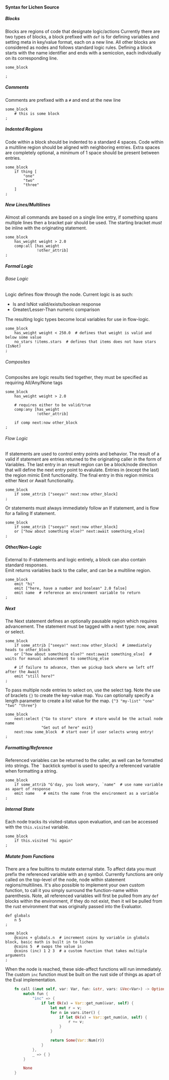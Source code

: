 #### Syntax for Lichen Source

##### Blocks

Blocks are regions of code that designate logic/actions
Currently there are two types of blocks, a block prefixed with ```def``` is for defining variables and setting meta in key/value format, each on a new line. All other blocks are considered as nodes and follows standard logic rules.
Defining a block starts with the name identifier and ends with a semicolon, each individually on its corresponding line.

```
some_block

;
```

##### Comments

Comments are prefixed with a ```#``` and end at the new line

```
some_block
    # this is some block
;
```

##### Indented Regions

Code within a block should be indented to a standard 4 spaces. Code within a multiline region should be aligned with neighboring entries. Extra spaces are completely optional, a minimum of 1 space should be present between entries.

```
some_block
    if thing [
        "one"
        "two"
        "three"
    ]
;
```

##### New Lines/Multilines

Almost all commands are based on a single line entry, if something spans multiple lines then a bracket pair should be used. The starting bracket *must* be inline with the originating statement.

```
some_block
    has_weight weight > 2.0
    comp:all [has_weight
              !other_attrib]
;
```

##### Formal Logic

###### Base Logic

Logic defines flow through the node. Current logic is as such:
- Is and IsNot valid/exists/boolean response
- Greater/Lesser-Than numeric comparison

The resulting logic types become local variables for use in flow-logic.

```
some_block
    has_weight weight < 250.0  # defines that weight is valid and below some value
    no_stars !items.stars  # defines that items does not have stars (IsNot)
;
```

###### Composites

Composites are logic results tied together, they must be specified as requiring All/Any/None tags

```
some_block
    has_weight weight > 2.0

    # requires either to be valid/true
    comp:any [has_weight
              !other_attrib]

    if comp next:now other_block
;
```

###### Flow Logic

If statements are used to control entry points and behavior. The result of a valid if statement are entries returned to the originating caller in the form of Variables. The last entry in an result region can be a block/node direction that will define the next entry point to evalulate. Entries in (except the last) the region mimic Emit functionality. The final entry in this region mimics either Next or Await functionality.

```
some_block
    if some_attrib ["seeya!" next:now other_block]
;
```

Or statements must always immediately follow an If statement, and is flow for a failing If statement.

```
some_block
    if some_attrib ["seeya!" next:now other_block]
    or ["how about something else?" next:await something_else]
;
```

##### Other/Non-Logic

External to if-statements and logic entirely, a block can also contain standard responses.  
Emit returns variables back to the caller, and can be a multiline region.

```
some_block
    emit "hi"
    emit ["here, have a number and boolean" 2.0 false]
    emit name  # reference an environment variable to return
;
```

##### Next

The Next statement defines an optionally pausable region which requires advancement. The statement must be tagged with a next type: now, await or select.

```
some_block
    if some_attrib ["seeya!" next:now other_block]  # immediately heads to other_block
    or ["how about something else?" next:await something_else]  # waits for manual advancement to something_else

    # if failure to advance, then we pickup back where we left off after the Await
    emit "still here?"
;
```

To pass multiple node entries to select on, use the select tag. Note the use of braclets ```{}``` to create the key-value map. You can optionally specify a length parameter to create a list value for the map. ```{^3 "my-list" "one" "two" "three"}```

```
some_block
    next:select {"Go to store" store  # store would be the actual node name
                "Get out of here" exit}
    next:now some_block  # start over if user selects wrong entry!
;
```    

##### Formatting/Reference

Referenced variables can be returned to the caller, as well can be formatted into strings. The ` backtick symbol is used to specify a referenced variable when formatting a string.

```
some_block
    if some_attrib "G'day, you look weary, `name"  # use name variable as apart of response
    emit name    # emits the name from the environment as a variable
;
```

##### Internal State

Each node tracks its visited-status upon evaluation, and can be accessed with the ```this.visited``` variable.

```
some_block
    if this.visited "hi again"
;
```

##### Mutate from Functions

There are a few builtins to mutate external state. To affect data you must prefix the referenced variable with an ```@``` symbol. Currently functions are only called on the top-level of the node, node within statement regions/multilines. It's also possible to implement your own custom function, to call it you simply surround the function-name within parenthesis. Note, all referenced variables will first be pulled from any ```def``` blocks within the environment, if they do not exist, then it wil be pulled from the rust environment that was originally passed into the Evaluator.

```
def globals
    n 5
;
    
some_block
    @coins + globals.n  # increment coins by variable in globals block, basic math is built in to lichen
    @coins 5  # swaps the value in
    @coins (inc) 1 2 3  # a custom function that takes multiple arguments
;
```

When the node is reached, these side-affect functions will run immediately. The custom ```inc``` function must be built on the rust side of things as apart of the Eval implementation.

```rust
    fn call (&mut self, var: Var, fun: &str, vars: &Vec<Var>) -> Option<Var> {
        match fun {
            "inc" => {
                if let Ok(v) = Var::get_num(&var, self) {
                    let mut r = v;
                    for n in vars.iter() {
                        if let Ok(v) = Var::get_num(&n, self) {
                            r += v;
                        }
                    }

                    return Some(Var::Num(r))
                }
            },
            _ => { }
        }

        None
    }
```
